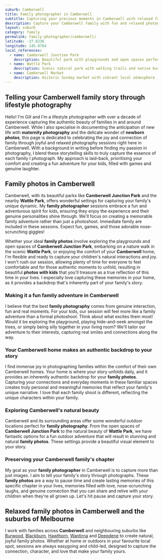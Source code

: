 ```yaml
---
suburb: Camberwell
title: Family photographer in Camberwell
subtitle: Capturing your precious moments in Camberwell with relaxed family photos
description: Capture your Camberwell family with fun and relaxed photography. Family sessions are available in your home or at scenic Melbourne locations.
layout: suburb
category: family
permalink: family-photographer/camberwell/
latitude: -37.8236
longitude: 145.0764
local_references:
  - name: Camberwell Junction Park
    description: Beautiful park with playgrounds and open spaces perfect for family photography
  - name: Wattle Park
    description: Scenic natural park with walking trails and native bushland
  - name: Camberwell Market
    description: Historic Sunday market with vibrant local atmosphere
---
```


## Telling your Camberwell family story through lifestyle photography

Hello! I'm Gill and I'm a lifestyle photographer with over a decade of experience capturing the authentic beauty of families in and around Camberwell. While I also specialise in documenting the anticipation of new life with **maternity photography** and the delicate wonder of **newborn photos**, this page is dedicated to celebrating the joy and connection of family through joyful and relaxed photography sessions right here in Camberwell. With a background in writing before finding my passion in photography, I blend these storytelling skills to truly capture the essence of each family I photograph. My approach is laid-back, prioritising your comfort and creating a fun adventure for your kids, filled with games and genuine laughter.

## Family photos in Camberwell

Camberwell, with its beautiful parks like **Camberwell Junction Park** and the nearby **Wattle Park**, offers wonderful settings for capturing your family's unique dynamic. My **family photographer** sessions embrace a fun and adventurous spirit for kids, ensuring they enjoy the experience and their genuine personalities shine through. We'll focus on creating a memorable family adventure rather than just a photoshoot. Immediate family are included in these sessions. Expect fun, games, and those adorable nose-scrunching giggles!

Whether your ideal **family photos** involve exploring the playgrounds and open spaces of **Camberwell Junction Park**, embarking on a nature walk in the scenic **Wattle Park**, or enjoying the comfort of your **Camberwell** home, I'm flexible and ready to capture your children's natural interactions and joy. I won't rush our session, allowing plenty of time for everyone to feel comfortable and for those authentic moments to unfold, resulting in beautiful **photos with kids** that you'll treasure as a true reflection of this time in your lives. I especially love capturing these memories in your home, as it provides a backdrop that's inherently part of your family's story.

### Making it a fun family adventure in Camberwell

I believe that the best **family photography** comes from genuine interaction, fun and real moments. For your kids, our session will feel more like a family adventure than a formal photoshoot. Think about what excites them most! Would it be exploring the playground, playing hide-and-seek amongst the trees, or simply being silly together in your living room? We'll tailor our adventure to their interests, capturing real smiles and connections along the way.

### Your Camberwell home makes an authentic backdrop to your story

I find immense joy in photographing families within the comfort of their own Camberwell homes. Your home is where your story unfolds daily, and it provides an inherently authentic backdrop for your **family photos**. Capturing your connections and everyday moments in these familiar spaces creates truly personal and meaningful memories that reflect your family's unique narrative. I love that each family shoot is different, reflecting the unique characters within your family.

### Exploring Camberwell's natural beauty

Camberwell and its surrounding areas offer some wonderful outdoor locations perfect for **family photography**. From the open spaces of **Camberwell Junction Park** to the natural beauty of **Wattle Park**, we have fantastic options for a fun outdoor adventure that will result in stunning and natural **family photos**. These settings provide a beautiful visual element to your story.

### Preserving your Camberwell family's chapter

My goal as your **family photographer** in Camberwell is to capture more than just images. I aim to tell your family's story through photographs. These **family photos** are a way to pause time and create lasting memories of this specific chapter in your lives, memories filled with love, nose-scrunching laughs, and genuine connection that you can share and relive with your children when they're all grown up. Let's hit pause and capture your story.

## Relaxed family photos in Camberwell and the suburbs of Melbourne

I work with families across **Camberwell** and neighbouring suburbs like [Burwood](/family-photos/burwood/), [Blackburn](/family-photos/blackburn/), [Hawthorn](/family-photos/hawthorn/), [Wantirna](/family-photos/wantirna/) and [Deepdene](/family-photos/deepdene/) to create natural, joyful family photos. Whether at home or outdoors in your favourite local spot, sessions are always easygoing and child-led, designed to capture the connection, character, and love that make your family yours.
